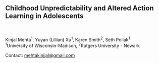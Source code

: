 ## Childhood Unpredictability and Altered Action Learning in Adolescents


<br><br>
Kinjal Mehta<sup>1</sup>, Yuyan (Lillian) Xu<sup>1</sup>, Karen Smith<sup>2</sup>, Seth Pollak<sup>1</sup><br>
<sup>1</sup>University of Wisconsin-Madison, <sup>2</sup>Rutgers University - Newark

Contact: mehtakinjjal@gmail.com
